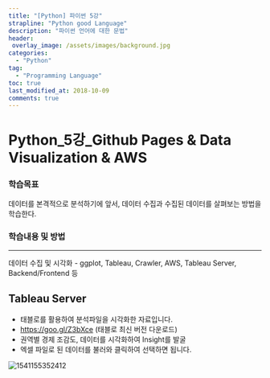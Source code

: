 ```yaml
---
title: "[Python] 파이썬 5강"
strapline: "Python good Language"
description: "파이썬 언어에 대한 문법"
header:
 overlay_image: /assets/images/background.jpg
categories:
  - "Python"
tag:
  - "Programming Language"
toc: true
last_modified_at: 2018-10-09
comments: true
---
```



# Python_5강_Github Pages & Data Visualization & AWS

### 학습목표

데이터를 본격적으로 분석하기에 앞서, 데이터 수집과 수집된 데이터를 살펴보는 방법을 학습한다.



### 학습내용 및 방법

---
데이터 수집 및 시각화 - ggplot, Tableau, Crawler, AWS, Tableau Server, Backend/Frontend 등



## Tableau Server

- 태블로를 활용하여 분석파일을 시각화한 자료입니다.
- <https://goo.gl/Z3bXce> (태블로 최신 버전 다운로드)
- 권역별 경제 조감도, 데이터를 시각화하여 Insight를 발굴
- 엑셀 파일로 된 데이터를 불러와 클릭하여 선택하면 됩니다.

![1541155352412](C:\Users\pppp\AppData\Roaming\Typora\typora-user-images\1541155352412.png)
